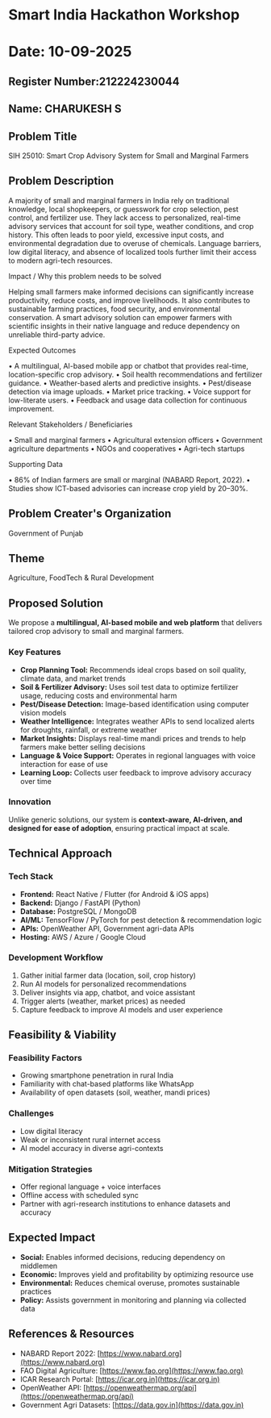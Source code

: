 # Smart India Hackathon Workshop
# Date: 10-09-2025
## Register Number:212224230044
## Name: CHARUKESH S
## Problem Title
SIH 25010: Smart Crop Advisory System for Small and Marginal Farmers
## Problem Description
A majority of small and marginal farmers in India rely on traditional knowledge, local shopkeepers, or guesswork for crop selection, pest control, and fertilizer use. They lack access to personalized, real-time advisory services that account for soil type, weather conditions, and crop history. This often leads to poor yield, excessive input costs, and environmental degradation due to overuse of chemicals. Language barriers, low digital literacy, and absence of localized tools further limit their access to modern agri-tech resources.

Impact / Why this problem needs to be solved

Helping small farmers make informed decisions can significantly increase productivity, reduce costs, and improve livelihoods. It also contributes to sustainable farming practices, food security, and environmental conservation. A smart advisory solution can empower farmers with scientific insights in their native language and reduce dependency on unreliable third-party advice.

Expected Outcomes

• A multilingual, AI-based mobile app or chatbot that provides real-time, location-specific crop advisory.
• Soil health recommendations and fertilizer guidance.
• Weather-based alerts and predictive insights.
• Pest/disease detection via image uploads.
• Market price tracking.
• Voice support for low-literate users.
• Feedback and usage data collection for continuous improvement.

Relevant Stakeholders / Beneficiaries

• Small and marginal farmers
• Agricultural extension officers
• Government agriculture departments
• NGOs and cooperatives
• Agri-tech startups

Supporting Data

• 86% of Indian farmers are small or marginal (NABARD Report, 2022).
• Studies show ICT-based advisories can increase crop yield by 20–30%.

## Problem Creater's Organization
Government of Punjab

## Theme
Agriculture, FoodTech & Rural Development

## Proposed Solution  
We propose a **multilingual, AI-based mobile and web platform** that delivers tailored crop advisory to small and marginal farmers.

### Key Features  
- **Crop Planning Tool:** Recommends ideal crops based on soil quality, climate data, and market trends  
- **Soil & Fertilizer Advisory:** Uses soil test data to optimize fertilizer usage, reducing costs and environmental harm  
- **Pest/Disease Detection:** Image-based identification using computer vision models  
- **Weather Intelligence:** Integrates weather APIs to send localized alerts for droughts, rainfall, or extreme weather  
- **Market Insights:** Displays real-time mandi prices and trends to help farmers make better selling decisions  
- **Language & Voice Support:** Operates in regional languages with voice interaction for ease of use  
- **Learning Loop:** Collects user feedback to improve advisory accuracy over time  

### Innovation  
Unlike generic solutions, our system is **context-aware, AI-driven, and designed for ease of adoption**, ensuring practical impact at scale.


## Technical Approach  
### Tech Stack  
- **Frontend:** React Native / Flutter (for Android & iOS apps)  
- **Backend:** Django / FastAPI (Python)  
- **Database:** PostgreSQL / MongoDB  
- **AI/ML:** TensorFlow / PyTorch for pest detection & recommendation logic  
- **APIs:** OpenWeather API, Government agri-data APIs  
- **Hosting:** AWS / Azure / Google Cloud  

### Development Workflow  
1. Gather initial farmer data (location, soil, crop history)  
2. Run AI models for personalized recommendations  
3. Deliver insights via app, chatbot, and voice assistant  
4. Trigger alerts (weather, market prices) as needed  
5. Capture feedback to improve AI models and user experience  


## Feasibility & Viability  
### Feasibility Factors  
- Growing smartphone penetration in rural India  
- Familiarity with chat-based platforms like WhatsApp  
- Availability of open datasets (soil, weather, mandi prices)  

### Challenges  
- Low digital literacy  
- Weak or inconsistent rural internet access  
- AI model accuracy in diverse agri-contexts  

### Mitigation Strategies  
- Offer regional language + voice interfaces  
- Offline access with scheduled sync  
- Partner with agri-research institutions to enhance datasets and accuracy  


## Expected Impact  
- **Social:** Enables informed decisions, reducing dependency on middlemen  
- **Economic:** Improves yield and profitability by optimizing resource use  
- **Environmental:** Reduces chemical overuse, promotes sustainable practices  
- **Policy:** Assists government in monitoring and planning via collected data  


## References & Resources  
- NABARD Report 2022: [https://www.nabard.org](https://www.nabard.org)  
- FAO Digital Agriculture: [https://www.fao.org](https://www.fao.org)  
- ICAR Research Portal: [https://icar.org.in](https://icar.org.in)  
- OpenWeather API: [https://openweathermap.org/api](https://openweathermap.org/api)  
- Government Agri Datasets: [https://data.gov.in](https://data.gov.in)
